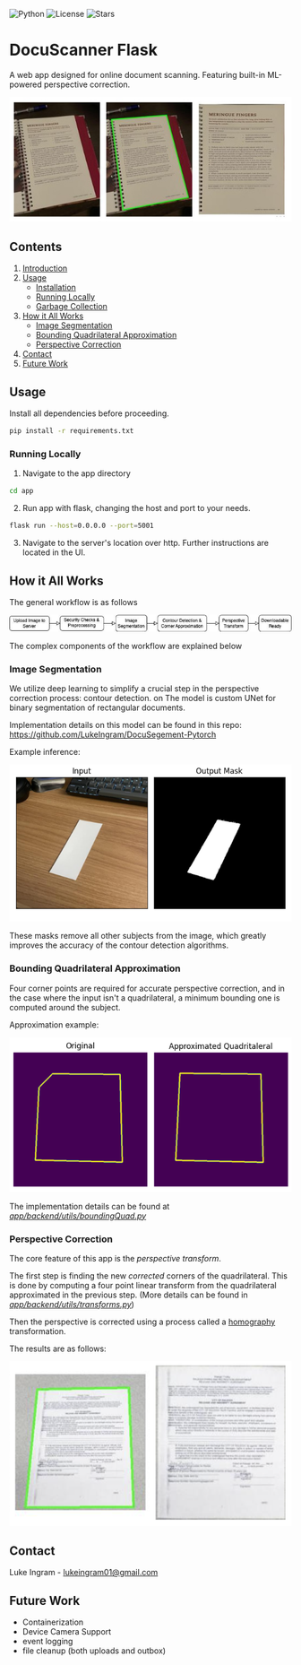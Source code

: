 ![Python](https://img.shields.io/badge/python-3.x-blue.svg)
![License](https://img.shields.io/github/license/LukeIngram/DocuScanner-Flask.svg)
![Stars](https://img.shields.io/github/stars/LukeIngram/DocuScanner-Flask.svg)


# **DocuScanner Flask**

A web app designed for online document scanning. Featuring built-in ML-powered perspective correction. 

![sample](media/report_fingers.jpg)

## **Contents**

1. [Introduction](#introduction)
2. [Usage](#usage)
   - [Installation](#installation)
   - [Running Locally](#running-locally)
   - [Garbage Collection](#garbage-collection)
3. [How it All Works](#how-it-all-works)
   - [Image Segmentation](#image-segmentation)
   - [Bounding Quadrilateral Approximation](#bounding-quadrilateral-approximation)
   - [Perspective Correction](#perspective-correction)
4. [Contact](#contact)
5. [Future Work](#future-work)

## **Usage**

Install all dependencies before proceeding. 
```bash
pip install -r requirements.txt
```

### **Running Locally**
1. Navigate to the app directory
``` bash
cd app
```
2. Run app with flask, changing the host and port to your needs.
```bash 
flask run --host=0.0.0.0 --port=5001
```

3. Navigate to the server's location over http. Further instructions are located in the UI.  


## **How it All Works** 

The general workflow is as follows 

![workflow](media/workflow.jpg)

The complex components of the workflow are explained below

### **Image Segmentation** 

We utilize deep learning to simplify a crucial step in the perspective correction process: contour detection. 
on 
The model is custom UNet for binary segmentation of rectangular documents.

 Implementation details on this model can be found in this repo: https://github.com/LukeIngram/DocuSegement-Pytorch

Example inference:

![sample_segmentation](media/segment_example.png)

These masks remove all other subjects from the image, which greatly improves the accuracy of the contour detection algorithms.

### **Bounding Quadrilateral Approximation**

Four corner points are required for accurate perspective correction, and in the case where the input isn't a quadrilateral, a minimum bounding one is computed around the subject. 

Approximation example: 

![approximation_example](media/contour_repair.png)

The implementation details can be found at [*app/backend/utils/boundingQuad.py*](https://github.com/LukeIngram/DocuScanner-Flask/blob/main/app/backend/utils/boundingQuad.py)


### **Perspective Correction**

The core feature of this app is the *perspective transform*. 

The first step is finding the new *corrected* corners of the quadrilateral. This is done by computing a four point linear transform from the quadrilateral approximated in the previous step. (More details can be found in [*app/backend/utils/transforms.py*](https://github.com/LukeIngram/DocuScanner-Flask/blob/main/app/backend/utils/transforms.py))

Then the perspective is corrected using a process called a [homography](https://docs.opencv.org/4.x/d9/dab/tutorial_homography.html) transformation. 

The results are as follows: 

![sample](media/sample_correction.png)


## **Contact** 

Luke Ingram - lukeingram01@gmail.com


## **Future Work**

* Containerization
* Device Camera Support
* event logging
* file cleanup (both uploads and outbox)

